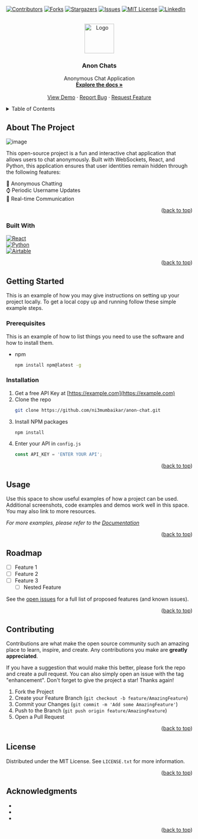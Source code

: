 <!-- Improved compatibility of back to top link: See: https://github.com/othneildrew/Best-README-Template/pull/73 -->
<a id="readme-top"></a>
<!--
*** Thanks for checking out the Best-README-Template. If you have a suggestion
*** that would make this better, please fork the repo and create a pull request
*** or simply open an issue with the tag "enhancement".
*** Don't forget to give the project a star!
*** Thanks again! Now go create something AMAZING! :D
-->



<!-- PROJECT SHIELDS -->
<!--
*** I'm using markdown "reference style" links for readability.
*** Reference links are enclosed in brackets [ ] instead of parentheses ( ).
*** See the bottom of this document for the declaration of the reference variables
*** for contributors-url, forks-url, etc. This is an optional, concise syntax you may use.
*** https://www.markdownguide.org/basic-syntax/#reference-style-links
-->
[![Contributors][contributors-shield]][contributors-url]
[![Forks][forks-shield]][forks-url]
[![Stargazers][stars-shield]][stars-url]
[![Issues][issues-shield]][issues-url]
[![MIT License][license-shield]][license-url]
[![LinkedIn][linkedin-shield]][linkedin-url]



<!-- PROJECT LOGO -->
<br />
<div align="center">
  <a href="https://github.com/ni3mumbaikar/anon-chat">
    <img src="https://iili.io/dFRCWT7.jpg" alt="Logo" width="80" height="80">
  </a>

<h3 align="center">Anon Chats</h3>

  <p align="center">
    Anonymous Chat Application
    <br />
    <a href="https://github.com/ni3mumbaikar/anon-chat"><strong>Explore the docs »</strong></a>
    <br />
    <br />
    <a href="https://github.com/ni3mumbaikar/anon-chat">View Demo</a>
    ·
    <a href="https://github.com/ni3mumbaikar/anon-chat/issues/new?labels=bug&template=bug-report---.md">Report Bug</a>
    ·
    <a href="https://github.com/ni3mumbaikar/anon-chat/issues/new?labels=enhancement&template=feature-request---.md">Request Feature</a>
  </p>
</div>



<!-- TABLE OF CONTENTS -->
<details>
  <summary>Table of Contents</summary>
  <ol>
    <li>
      <a href="#about-the-project">About The Project</a>
      <ul>
        <li><a href="#built-with">Built With</a></li>
      </ul>
    </li>
    <li>
      <a href="#getting-started">Getting Started</a>
      <ul>
        <li><a href="#prerequisites">Prerequisites</a></li>
        <li><a href="#installation">Installation</a></li>
      </ul>
    </li>
    <li><a href="#usage">Usage</a></li>
    <li><a href="#roadmap">Roadmap</a></li>
    <li><a href="#contributing">Contributing</a></li>
    <li><a href="#license">License</a></li>
    <li><a href="#contact">Contact</a></li>
    <li><a href="#acknowledgments">Acknowledgments</a></li>
  </ol>
</details>



<!-- ABOUT THE PROJECT -->
## About The Project

![image](https://github.com/ni3mumbaikar/anon-chat/assets/24763651/90d723ef-2812-4347-bb3f-069ca519b409)


This open-source project is a fun and interactive chat application that allows users to chat anonymously. Built with WebSockets, React, and Python, this application ensures that user identities remain hidden through the following features:

:ghost: Anonymous Chatting  
:watch: Periodic Username Updates  
:thought_balloon: Real-time Communication  

<p align="right">(<a href="#readme-top">back to top</a>)</p>



### Built With

[![React][React.js]][React-url]  
[![Python][Python]][Python-url]  
[![Airtable][Airtable]][Airtable-url]  

<p align="right">(<a href="#readme-top">back to top</a>)</p>



<!-- GETTING STARTED -->
## Getting Started

This is an example of how you may give instructions on setting up your project locally.
To get a local copy up and running follow these simple example steps.

### Prerequisites

This is an example of how to list things you need to use the software and how to install them.
* npm
  ```sh
  npm install npm@latest -g
  ```

### Installation

1. Get a free API Key at [https://example.com](https://example.com)
2. Clone the repo
   ```sh
   git clone https://github.com/ni3mumbaikar/anon-chat.git
   ```
3. Install NPM packages
   ```sh
   npm install
   ```
4. Enter your API in `config.js`
   ```js
   const API_KEY = 'ENTER YOUR API';
   ```

<p align="right">(<a href="#readme-top">back to top</a>)</p>



<!-- USAGE EXAMPLES -->
## Usage

Use this space to show useful examples of how a project can be used. Additional screenshots, code examples and demos work well in this space. You may also link to more resources.

_For more examples, please refer to the [Documentation](https://example.com)_

<p align="right">(<a href="#readme-top">back to top</a>)</p>



<!-- ROADMAP -->
## Roadmap

- [ ] Feature 1
- [ ] Feature 2
- [ ] Feature 3
    - [ ] Nested Feature

See the [open issues](https://github.com/ni3mumbaikar/anon-chat/issues) for a full list of proposed features (and known issues).

<p align="right">(<a href="#readme-top">back to top</a>)</p>



<!-- CONTRIBUTING -->
## Contributing

Contributions are what make the open source community such an amazing place to learn, inspire, and create. Any contributions you make are **greatly appreciated**.

If you have a suggestion that would make this better, please fork the repo and create a pull request. You can also simply open an issue with the tag "enhancement".
Don't forget to give the project a star! Thanks again!

1. Fork the Project
2. Create your Feature Branch (`git checkout -b feature/AmazingFeature`)
3. Commit your Changes (`git commit -m 'Add some AmazingFeature'`)
4. Push to the Branch (`git push origin feature/AmazingFeature`)
5. Open a Pull Request

<p align="right">(<a href="#readme-top">back to top</a>)</p>



<!-- LICENSE -->
## License

Distributed under the MIT License. See `LICENSE.txt` for more information.

<p align="right">(<a href="#readme-top">back to top</a>)</p>


<!-- ACKNOWLEDGMENTS -->
## Acknowledgments

* []()
* []()
* []()

<p align="right">(<a href="#readme-top">back to top</a>)</p>



<!-- MARKDOWN LINKS & IMAGES -->
<!-- https://www.markdownguide.org/basic-syntax/#reference-style-links -->
[contributors-shield]: https://img.shields.io/github/contributors/ni3mumbaikar/anon-chat.svg?style=for-the-badge
[contributors-url]: https://github.com/ni3mumbaikar/anon-chat/graphs/contributors
[forks-shield]: https://img.shields.io/github/forks/ni3mumbaikar/anon-chat.svg?style=for-the-badge
[forks-url]: https://github.com/ni3mumbaikar/anon-chat/network/members
[stars-shield]: https://img.shields.io/github/stars/ni3mumbaikar/anon-chat.svg?style=for-the-badge
[stars-url]: https://github.com/ni3mumbaikar/anon-chat/stargazers
[issues-shield]: https://img.shields.io/github/issues/ni3mumbaikar/anon-chat.svg?style=for-the-badge
[issues-url]: https://github.com/ni3mumbaikar/anon-chat/issues
[license-shield]: https://img.shields.io/github/license/ni3mumbaikar/anon-chat.svg?style=for-the-badge
[license-url]: https://github.com/ni3mumbaikar/anon-chat/blob/master/LICENSE.txt
[linkedin-shield]: https://img.shields.io/badge/-LinkedIn-black.svg?style=for-the-badge&logo=linkedin&colorB=555
[linkedin-url]: https://linkedin.com/in/linkedin_username
[product-screenshot]: images/screenshot.png
[React.js]: https://img.shields.io/badge/React-20232A?style=for-the-badge&logo=react&logoColor=61DAFB
[React-url]: https://reactjs.org/
[Python]: https://img.shields.io/badge/python-20232A?style=for-the-badge&logo=python&logoColor=ffdd54
[Airtable]: https://img.shields.io/badge/Airtable-20232A?style=for-the-badge&logo=Airtable&logoColor=white
[Airtable-url]: https://airtable.com 
[Python-url]: https://www.python.org/
